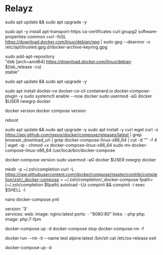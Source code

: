 # Relayz

sudo apt update && sudo apt upgrade -y

sudo apt -y install apt-transport-https ca-certificates curl gnupg2 software-properties-common
curl -fsSL https://download.docker.com/linux/debian/gpg | sudo gpg --dearmor -o /etc/apt/trusted.gpg.d/docker-archive-keyring.gpg

sudo add-apt-repository \
   "deb [arch=amd64] https://download.docker.com/linux/debian \
   $(lsb_release -cs) \
   stable"

sudo apt update && sudo apt upgrade -y

sudo apt install docker-ce docker-ce-cli containerd.io docker-compose-plugin -y
sudo systemctl enable --now docker
sudo usermod -aG docker $USER
newgrp docker

docker version
docker compose version

reboot

sudo apt update && sudo apt upgrade -y
sudo apt install -y curl wget
curl -s https://api.github.com/repos/docker/compose/releases/latest | grep browser_download_url  | grep docker-compose-linux-x86_64 | cut -d '"' -f 4 | wget -qi -
chmod +x docker-compose-linux-x86_64
sudo mv docker-compose-linux-x86_64 /usr/local/bin/docker-compose

docker-compose version
sudo usermod -aG docker $USER
newgrp docker

mkdir -p ~/.zsh/completion
curl -L https://raw.githubusercontent.com/docker/compose/master/contrib/completion/zsh/_docker-compose > ~/.zsh/completion/_docker-compose
fpath=(~/.zsh/completion $fpath)
autoload -Uz compinit && compinit -i
exec $SHELL -l


nano docker-compose.yml

version: '3'  
services:
  web:
    image: nginx:latest
    ports:
     - "8080:80"
    links:
     - php
  php:
    image: php:7-fpm


docker-compose up -d
docker-compose stop
docker-compose rm -f

docker run --rm -it  --name test alpine:latest /bin/sh
cat /etc/os-release
exit

docker-compose up -d
